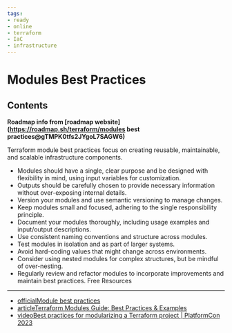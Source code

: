 ```yaml
---
tags:
- ready
- online
- terraform
- IaC
- infrastructure
---
```


# Modules Best Practices

## Contents

__Roadmap info from [roadmap website](<https://roadmap.sh/terraform/modules> best practices@gTMPK0tfs2JYgoL7SAGW6)__

Terraform module best practices focus on creating reusable, maintainable, and scalable infrastructure components.

- Modules should have a single, clear purpose and be designed with flexibility in mind, using input variables for customization.
- Outputs should be carefully chosen to provide necessary information without over-exposing internal details.
- Version your modules and use semantic versioning to manage changes.
- Keep modules small and focused, adhering to the single responsibility principle.
- Document your modules thoroughly, including usage examples and input/output descriptions.
- Use consistent naming conventions and structure across modules.
- Test modules in isolation and as part of larger systems.
- Avoid hard-coding values that might change across environments.
- Consider using nested modules for complex structures, but be mindful of over-nesting.
- Regularly review and refactor modules to incorporate improvements and maintain best practices.
Free Resources

---

- [officialModule best practices](https://developer.hashicorp.com/terraform/tutorials/modules/module#module-best-practices)
- [articleTerraform Modules Guide: Best Practices & Examples](https://www.env0.com/blog/terraform-modules)
- [videoBest practices for modularizing a Terraform project | PlatformCon 2023](https://www.youtube.com/watch?v=byzwaTng3ac)
